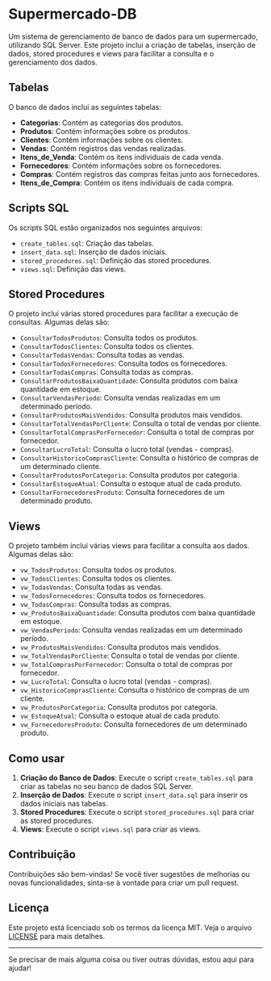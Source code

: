 # Supermercado-DB

Um sistema de gerenciamento de banco de dados para um supermercado, utilizando SQL Server. Este projeto inclui a criação de tabelas, inserção de dados, stored procedures e views para facilitar a consulta e o gerenciamento dos dados.

## Tabelas

O banco de dados inclui as seguintes tabelas:
- **Categorias**: Contém as categorias dos produtos.
- **Produtos**: Contém informações sobre os produtos.
- **Clientes**: Contém informações sobre os clientes.
- **Vendas**: Contém registros das vendas realizadas.
- **Itens_de_Venda**: Contém os itens individuais de cada venda.
- **Fornecedores**: Contém informações sobre os fornecedores.
- **Compras**: Contém registros das compras feitas junto aos fornecedores.
- **Itens_de_Compra**: Contém os itens individuais de cada compra.

## Scripts SQL

Os scripts SQL estão organizados nos seguintes arquivos:
- `create_tables.sql`: Criação das tabelas.
- `insert_data.sql`: Inserção de dados iniciais.
- `stored_procedures.sql`: Definição das stored procedures.
- `views.sql`: Definição das views.

## Stored Procedures

O projeto inclui várias stored procedures para facilitar a execução de consultas. Algumas delas são:
- `ConsultarTodosProdutos`: Consulta todos os produtos.
- `ConsultarTodosClientes`: Consulta todos os clientes.
- `ConsultarTodasVendas`: Consulta todas as vendas.
- `ConsultarTodosFornecedores`: Consulta todos os fornecedores.
- `ConsultarTodasCompras`: Consulta todas as compras.
- `ConsultarProdutosBaixaQuantidade`: Consulta produtos com baixa quantidade em estoque.
- `ConsultarVendasPeriodo`: Consulta vendas realizadas em um determinado período.
- `ConsultarProdutosMaisVendidos`: Consulta produtos mais vendidos.
- `ConsultarTotalVendasPorCliente`: Consulta o total de vendas por cliente.
- `ConsultarTotalComprasPorFornecedor`: Consulta o total de compras por fornecedor.
- `ConsultarLucroTotal`: Consulta o lucro total (vendas - compras).
- `ConsultarHistoricoComprasCliente`: Consulta o histórico de compras de um determinado cliente.
- `ConsultarProdutosPorCategoria`: Consulta produtos por categoria.
- `ConsultarEstoqueAtual`: Consulta o estoque atual de cada produto.
- `ConsultarFornecedoresProduto`: Consulta fornecedores de um determinado produto.

## Views

O projeto também inclui várias views para facilitar a consulta aos dados. Algumas delas são:
- `vw_TodosProdutos`: Consulta todos os produtos.
- `vw_TodosClientes`: Consulta todos os clientes.
- `vw_TodasVendas`: Consulta todas as vendas.
- `vw_TodosFornecedores`: Consulta todos os fornecedores.
- `vw_TodasCompras`: Consulta todas as compras.
- `vw_ProdutosBaixaQuantidade`: Consulta produtos com baixa quantidade em estoque.
- `vw_VendasPeriodo`: Consulta vendas realizadas em um determinado período.
- `vw_ProdutosMaisVendidos`: Consulta produtos mais vendidos.
- `vw_TotalVendasPorCliente`: Consulta o total de vendas por cliente.
- `vw_TotalComprasPorFornecedor`: Consulta o total de compras por fornecedor.
- `vw_LucroTotal`: Consulta o lucro total (vendas - compras).
- `vw_HistoricoComprasCliente`: Consulta o histórico de compras de um cliente.
- `vw_ProdutosPorCategoria`: Consulta produtos por categoria.
- `vw_EstoqueAtual`: Consulta o estoque atual de cada produto.
- `vw_FornecedoresProduto`: Consulta fornecedores de um determinado produto.

## Como usar

1. **Criação do Banco de Dados**: Execute o script `create_tables.sql` para criar as tabelas no seu banco de dados SQL Server.
2. **Inserção de Dados**: Execute o script `insert_data.sql` para inserir os dados iniciais nas tabelas.
3. **Stored Procedures**: Execute o script `stored_procedures.sql` para criar as stored procedures.
4. **Views**: Execute o script `views.sql` para criar as views.

## Contribuição

Contribuições são bem-vindas! Se você tiver sugestões de melhorias ou novas funcionalidades, sinta-se à vontade para criar um pull request.

## Licença

Este projeto está licenciado sob os termos da licença MIT. Veja o arquivo [LICENSE](LICENSE) para mais detalhes.

---

Se precisar de mais alguma coisa ou tiver outras dúvidas, estou aqui para ajudar!
